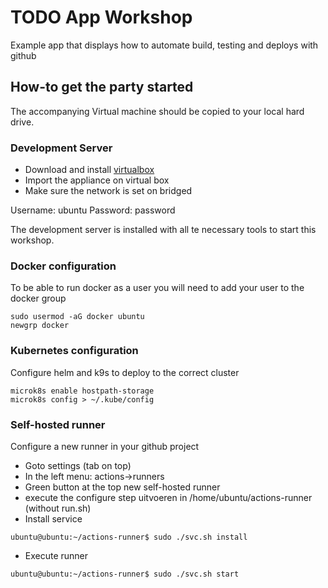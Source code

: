 # TODO App Workshop

Example app that displays how to automate build, testing and deploys with github

## How-to get the party started

The accompanying Virtual machine should be copied to your local hard drive.

### Development Server

* Download and install [virtualbox](https://www.virtualbox.org/)
* Import the appliance on virtual box
* Make sure the network is set on bridged

Username: ubuntu
Password: password

The development server is installed with all te necessary tools to start this workshop.

### Docker configuration

To be able to run docker as a user you will need to add your user to the docker group

```shell
sudo usermod -aG docker ubuntu
newgrp docker
```

### Kubernetes configuration

Configure helm and k9s to deploy to the correct cluster

```shell
microk8s enable hostpath-storage
microk8s config > ~/.kube/config
```

### Self-hosted runner

Configure a new runner in your github project

* Goto settings (tab on top)
* In the left menu: actions->runners
* Green button at the top new self-hosted runner
* execute the configure step uitvoeren in /home/ubuntu/actions-runner (without run.sh)
* Install service

```shell
ubuntu@ubuntu:~/actions-runner$ sudo ./svc.sh install
```

* Execute runner

```shell
ubuntu@ubuntu:~/actions-runner$ sudo ./svc.sh start
```
